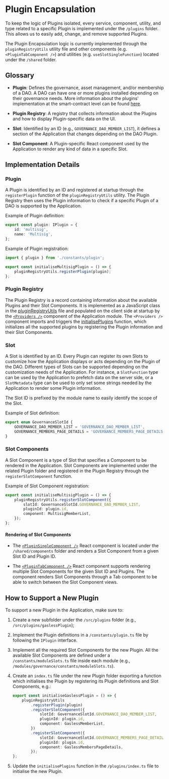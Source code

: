 # Plugin Encapsulation

To keep the logic of Plugins isolated, every service, component, utility, and type related to a specific Plugin is
implemented under the `/plugins` folder. This allows us to easily add, change, and remove supported Plugins.

The Plugin Encapsulation logic is currently implemented through the `pluginRegistryUtils` utility file and other
components (e.g. `<PluginTabComponent />`) and utilities (e.g. `useSlotSingleFunction`) located under the `/shared`
folder.

## Glossary

-   **Plugin**: Defines the governance, asset management, and/or membership of a DAO. A DAO can have one or more plugins
    installed depending on their governance needs. More information about the plugins' implementation at the
    smart-contract level can be found [here](https://devs.aragon.org/osx/how-it-works/core/plugins/).

-   **Plugin Registry**: A registry that collects information about the Plugins and how to display Plugin-specific data
    on the UI.

-   **Slot**: Identified by an ID (e.g., `GOVERNANCE_DAO_MEMBER_LIST`), it defines a section of the Application that
    changes depending on the DAO Plugin.

-   **Slot Component**: A Plugin-specific React component used by the Application to render any kind of data in a
    specific Slot.

## Implementation Details

### Plugin

A Plugin is identified by an ID and registered at startup through the `registerPlugin` function of the
`pluginRegistryUtils` utility. The Plugin Registry then uses the Plugin information to check if a specific Plugin of a
DAO is supported by the Application.

Example of Plugin definition:

```typescript
export const plugin: IPlugin = {
    id: 'multisig',
    name: 'Multisig',
};
```

Example of Plugin registration:

```typescript
import { plugin } from './constants/plugin';

export const initialiseMultisigPlugin = () => {
    pluginRegistryUtils.registerPlugin(plugin);
};
```

### Plugin Registry

The Plugin Registry is a record containing information about the available Plugins and their Slot Components. It is
implemented as a JavaScript class in the
[pluginRegistryUtils](https://github.com/aragon/app-next/blob/develop/src/shared/utils/pluginRegistryUtils/pluginRegistryUtils.ts)
file and populated on the client side at startup by the
[`<Providers />`](https://github.com/aragon/app-next/blob/develop/src/modules/application/components/providers/providers.tsx)
component of the Application module. The `<Providers />` component imports and triggers the
[initialisePlugins](https://github.com/aragon/app-next/blob/develop/src/plugins/index.ts) function, which initializes
all the supported plugins by registering the Plugin information and their Slot Components.

### Slot

A Slot is identified by an ID. Every Plugin can register its own Slots to customize how the Application displays or acts
depending on the Plugin of the DAO. Different types of Slots can be supported depending on the customization needs of
the Application. For instance, a `SlotFunction` type can be used by the Application to prefetch data on the server side,
or a `SlotMetadata` type can be used to only set some strings needed by the Application to render some Plugin
information.

The Slot ID is prefixed by the module name to easily identify the scope of the Slot.

Example of Slot definition:

```typescript
export enum GovernanceSlotId {
    GOVERNANCE_DAO_MEMBER_LIST = 'GOVERNANCE_DAO_MEMBER_LIST',
    GOVERNANCE_MEMBERS_PAGE_DETAILS = 'GOVERNANCE_MEMBERS_PAGE_DETAILS',
}
```

### Slot Components

A Slot Component is a type of Slot that specifies a Component to be rendered in the Application. Slot Components are
implemented under the related Plugin folder and registered in the Plugin Registry through the `registerSlotComponent`
function.

Example of Slot Component registration:

```typescript
export const initialiseMultisigPlugin = () => {
    pluginRegistryUtils.registerSlotComponent({
        slotId: GovernanceSlotId.GOVERNANCE_DAO_MEMBER_LIST,
        pluginId: plugin.id,
        component: MultisigMemberList,
    });
};
```

#### Rendering of Slot Components

-   The
    [`<PluginSingleComponent />`](https://github.com/aragon/app-next/tree/develop/src/shared/components/pluginSingleComponent)
    React component is located under the `/shared/components` folder and renders a Slot Component from a given Slot ID
    and Plugin ID.

-   The
    [`<PluginTabComponent />`](https://github.com/aragon/app-next/tree/develop/src/shared/components/pluginTabComponent)
    React component supports rendering multiple Slot Components for the given Slot ID and Plugins. The component renders
    Slot Components through a Tab component to be able to switch between the Slot Component views.

## How to Support a New Plugin

To support a new Plugin in the Application, make sure to:

1.  Create a new subfolder under the `/src/plugins` folder (e.g., `/src/plugins/gaslessPlugin`);

2.  Implement the Plugin definitions in a `/constants/plugin.ts` file by following the `IPlugin` interface.

3.  Implement all the required Slot Components for the new Plugin. All the available Slot Components are defined under a
    `/constants/moduleSlots.ts` file inside each module (e.g., `/modules/governance/constants/moduleSlots.ts`).

4.  Create an `index.ts` file under the new Plugin folder exporting a function which initialises the Plugin by
    registering its Plugin definitions and Slot Components, e.g.:

    ```typescript
    export const initialiseGaslessPlugin = () => {
        pluginRegistryUtils
            .registerPlugin(plugin)
            .registerSlotComponent({
                slotId: GovernanceSlotId.GOVERNANCE_DAO_MEMBER_LIST,
                pluginId: plugin.id,
                component: GaslessMemberList,
            })
            .registerSlotComponent({
                slotId: GovernanceSlotId.GOVERNANCE_MEMBERS_PAGE_DETAILS,
                pluginId: plugin.id,
                component: GaslessMembersPageDetails,
            });
    };
    ```

5.  Update the `initialisePlugins` function in the `/plugins/index.ts` file to initialise the new Plugin.
